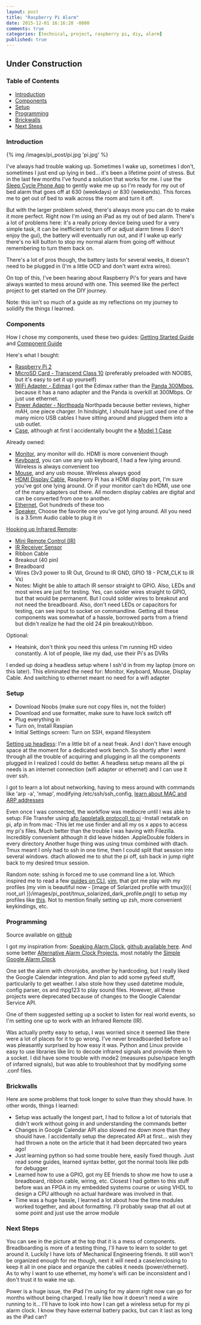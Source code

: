 ```yaml
---
layout: post
title: "Raspberry Pi Alarm"
date: 2015-12-01 16:16:28 -0800
comments: true
categories: [technical, project, raspberry pi, diy, alarm]
published: true
---
```


## Under Construction

### Table of Contents

* [Introduction](#introduction)
* [Components](#components)
* [Setup](#setup)
* [Programming](#programming)
* [Brickwalls](#brickwalls)
* [Next Steps](#nextsteps)

<a name="introduction"></a>
### Introduction

{% img /images/pi_post/pi.jpg 'pi.jpg' %}

I've always had trouble waking up. Sometimes I wake up, sometimes I don't, sometimes I just end up lying in bed... it's been a lifetime point of stress. But in the last few months I've found a solution that works for me. I use the [Sleep Cycle Phone App](http://www.sleepcycle.com/) to gently wake me up so I'm ready for my out of bed alarm that goes off at 630 (weekdays) or 830 (weekends). This forces me to get out of bed to walk across the room and turn it off.

But with the larger problem solved, there's always more you can do to make it more perfect. Right now I'm using an iPad as my out of bed alarm. There's a lot of problems here: it's a really pricey device being used for a very simple task, it can be inefficient to turn off or adjust alarm times (I don't enjoy the gui), the battery will eventually run out, and if I wake up early there's no kill button to stop my normal alarm from going off without remembering to turn them back on.

There's a lot of pros though, the battery lasts for several weeks, it doesn't need to be plugged in (I'm a little OCD and don't want extra wires).

On top of this, I've been hearing about Raspberry Pi's for years and have always wanted to mess around with one. This seemed like the perfect project to get started on the DIY journey.

Note: this isn't so much of a guide as my reflections on my journey to solidify the things I learned.

<!-- more -->

<a name="components"></a>
### Components

How I chose my components, used these two guides: [Getting Started Guide](http://www.howtogeek.com/138281/the-htg-guide-to-getting-started-with-raspberry-pi/all/) and [Component Guide](http://www.htpcbeginner.com/raspberry-pi-accessories-for-xbmc-media-center/2/)

Here's what I bought:

- [Raspberry Pi 2](http://www.alliedelec.com/raspberry-pi-raspberry-pi-2-model-b/70465426/)
- [MicroSD Card - Transcend Class 10](http://www.amazon.com/gp/product/B004TA0AUW/) (preferably preloaded with NOOBS, but it's easy to set it up yourself)
- [WiFi Adapter - Edimax](http://www.amazon.com/dp/B003MTTJOY) I got the Edimax rather than the [Panda 300Mbps](http://www.amazon.com/dp/B00EQT0YK2/), because it has a nano adapter and the Panda is overkill at 300Mbps. Or just use ethernet.
- [Power Adapter - Northpada](http://www.amazon.com/gp/product/B00OY7HR1U) Northpada because better reviews, higher mAH, one piece charger. In hindsight, I should have just used one of the many micro USB cables I have sitting around and plugged them into a usb outlet.
- [Case](http://www.amazon.com/gp/product/B00MQLB1N6), although at first I accidentally bought the a [Model 1 Case](http://www.amazon.com/gp/product/B008TCUXLW)

Already owned:

- [Monitor](http://www.amazon.com/Dell-UltraSharp-27-Inch-LED-Lit-Monitor/dp/B00P0EQD1Q), any monitor will do. HDMI is more convenient though
- [Keyboard](http://shop.daskeyboard.com/products/das-keyboard-ultimate-model-s), you can use any usb keyboard, I had a few lying around. Wireless is always convenient too
- [Mouse](http://www.amazon.com/gp/product/B003TG75EG), and any usb mouse. Wireless always good
- [HDMI Display Cable](http://www.amazon.com/gp/product/B0002L5R78), Raspberry Pi has a HDMI display port, I'm sure you've got one lying around. Or if your monitor can't do HDMI, use one of the many adapters out there. All modern display cables are digital and can be converted from one to another.
- [Ethernet](http://www.amazon.com/gp/product/B00316263Y), Got hundreds of these too
- [Speaker](http://www.amazon.com/dp/B00YARCGOC), Choose the favorite one you've got lying around. All you need is a 3.5mm Audio cable to plug it in

[Hooking up Infrared Remote](http://ozzmaker.com/2013/10/24/how-to-control-the-gpio-on-a-raspberry-pi-with-an-ir-remote/):

- [Mini Remote Control (IR)](http://www.adafruit.com/products/389)
- [IR Receiver Sensor](http://www.adafruit.com/products/157)
- Ribbon Cable
- Breakout (40 pin)
- Breadboard
- Wires (3v3 power to IR Out, Ground to IR GND, GPIO 18 - PCM_CLK to IR Vs)
- Notes: Might be able to attach IR sensor straight to GPIO. Also, LEDs and most wires are just for testing. Yes, can solder wires straight to GPIO, but that would be permanent. But I could solder wires to breakout and not need the breadboard. Also, don't need LEDs or capacitors for testing, can see input to socket on commandline. Getting all these components was somewhat of a hassle, borrowed parts from a friend but didn't realize he had the old 24 pin breakout/ribbon.

Optional:

- Heatsink, don't think you need this unless I'm running HD video constantly. A lot of people, like my dad, use their Pi's as DVRs

I ended up doing a headless setup where I ssh'd in from my laptop (more on this later). This eliminated the need for: Monitor, Keyboard, Mouse, Display Cable. And switching to ethernet meant no need for a wifi adapter

<a name="setup"></a>
### Setup

- Download Noobs (make sure not copy files in, not the folder)
- Download and use formatter, make sure to have lock switch off
- Plug everything in
- Turn on, Install Raspian
- Initial Settings screen: Turn on SSH, expand filesystem

[Setting up headless](https://www.raspberrypi.org/forums/viewtopic.php?f=91&t=74176):
I'm a little bit of a neat freak. And I don't have enough space at the moment for a dedicated work bench. So shortly after I went through all the trouble of acquiring and plugging in all the components plugged in I realized I could do better. A headless setup means all the pi needs is an internet connection (wifi adapter or ethernet) and I can use it over ssh.

I got to learn a lot about networking, having to mess around with commands like 'arp -a', 'nmap', modifying /etc/ssh/ssh_config, [learn about MAC and ARP addresses](http://whatismyipaddress.com/mac-address)

Even once I was connected, the workflow was mediocre until I was able to setup:
File Transfer using [afp (appletalk protocol) to pi](http://raspberrypi.stackexchange.com/questions/8950/copy-files-from-osx-to-from-pi)
-Install netatalk on pi, afp in from mac
-This let me use finder and all my os x apps to access my pi's files. Much better than the trouble I was having with Filezilla. Incredibly convenient although it did leave hidden .AppleDouble folders in every directory
Another huge thing was using tmux combined with dtach. Tmux meant I only had to ssh in one time, then I could split that session into several windows. dtach allowed me to shut the pi off, ssh back in jump right back to my desired tmux session.

Random note: sshing in forced me to use command line a lot. Which inspired me to read a few [guides on CLI](https://github.com/jlevy/the-art-of-command-line), [vim](https://danielmiessler.com/study/vim/), that got me play with my profiles (my vim is beautiful now - [image of Solarized profile with tmux]({{ root_url }}/images/pi_post/tmux_solarized_dark_profile.png)) to setup my profiles like [this](https://github.com/nmlau/profiles). Not to mention finally setting up zsh, more convenient keykindings, etc.

<a name="programming"></a>
### Programming

Source available on [github](https://github.com/nmlau/RPiAlarm)

I got my inspiration from: [Speaking Alarm Clock](https://www.youtube.com/watch?v=julETnOLkaU), [github available here](https://github.com/skiwithpete/alarmpi). And some better [Alternative Alarm Clock Projects](https://www.raspberrypi.org/forums/viewtopic.php?f=41&t=95500), most notably the [Simple Google Alarm Clock](https://github.com/bubbl/SimpleGoogleAlarmClock)

One set the alarm with chronjobs, another by hardcoding, but I really liked the Google Calendar integration. And plan to add some pyfeed stuff, particularily to get weather. I also stole how they used datetime module, config parser, os and mpg123 to play sound files. However, all these projects were deprecated because of changes to the Google Calendar Service API.

One of them suggested setting up a socket to listen for real world events, so I'm setting one up to work with an Infrared Remote (IR).

Was actually pretty easy to setup, I was worried since it seemed like there were a lot of places for it to go wrong. I've never breadboarded before so I was pleasantly surprised by how easy it was. Python and Linux provide easy to use libraries like lirc to decode infrared signals and provide them to a socket. I did have some trouble with mode2 (measures pulse/space length of infarred signals), but was able to troubleshoot that by modifying some .conf files.

<a name="brickwalls"></a>
### Brickwalls

Here are some problems that took longer to solve than they should have. In other words, things I learned:

* Setup was actually the longest part, I had to follow a lot of tutorials that didn't work without going in and understanding the commands better
* Changes in Google Calendar API also slowed me down more than they should have. I accidentally setup the deprecated API at first... wish they had thrown a note on the article that it had been deprcated two years ago!
* Just learning python so had some trouble here, easily fixed though. Just read some guides, learned syntax better, got the normal tools like pdb for debugger
* Learned how to use a GPIO, got my EE friends to show me how to use a breadboard, ribbon cable, wiring, etc. Closest I had gotten to this stuff before was an FPGA in my embedded systems course or using VHDL to design a CPU although no actual hardware was involved in that.
* Time was a huge hassle, I learned a lot about how the time modules worked together, and about formatting. I'll probably swap that all out at some point and just use the arrow module

<a name="nextsteps"></a>
### Next Steps

You can see in the picture at the top that it is a mess of components. Breadboarding is more of a testing thing, I'll have to learn to solder to get around it. Luckily I have lots of Mechanical Engineering friends. It still won't be organized enough for me though, next it will need a case/enclosing to keep it all in one place and organize the cables it needs (power/ethernet). As to why I want to use ethernet, my home's wifi can be inconsistent and I don't trust it to wake me up.

Power is a huge issue, the iPad I'm using for my alarm right now can go for months without being charged. I really like how it doesn't need a wire running to it... I'll have to look into how I can get a wireless setup for my pi alarm clock. I know they have external battery packs, but can it last as long as the iPad can?
